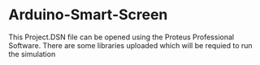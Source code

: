 # Arduino-Smart-Screen
This Project.DSN file can be opened using the Proteus Professional Software.
There are some libraries uploaded which will be requied to run the simulation

